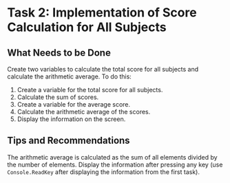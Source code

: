 # Task 2: Implementation of Score Calculation for All Subjects

## What Needs to be Done
Create two variables to calculate the total score for all subjects and calculate the arithmetic average. To do this:

1. Create a variable for the total score for all subjects.
2. Calculate the sum of scores.
3. Create a variable for the average score.
4. Calculate the arithmetic average of the scores.
5. Display the information on the screen.

## Tips and Recommendations
The arithmetic average is calculated as the sum of all elements divided by the number of elements.
Display the information after pressing any key (use `Console.ReadKey` after displaying the information from the first task).
